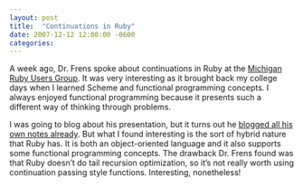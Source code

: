 ```yaml
---
layout: post
title:  "Continuations in Ruby"
date: 2007-12-12 12:00:00 -0600
categories: 
---
```


A week ago, Dr. Frens spoke about continuations in Ruby at the <a href="http://gr-ruby.org/">Michigan Ruby Users Group</a>.  It was very interesting as it brought back my college days when I learned Scheme and functional programming concepts.  I always enjoyed functional programming because it presents such a different way of thinking through problems.

I was going to blog about his presentation, but it turns out he <a href="http://jdfrens.blogspot.com/2007/12/continuation-passing-style-in-ruby.html">blogged all his own notes already</a>.  But what I found interesting is the sort of hybrid nature that Ruby has.  It is both an object-oriented language and it also supports some functional programming concepts.  The drawback Dr. Frens found was that Ruby doesn&#8217;t do tail recursion optimization, so it&#8217;s not really worth using continuation passing style functions.  Interesting, nonetheless!

